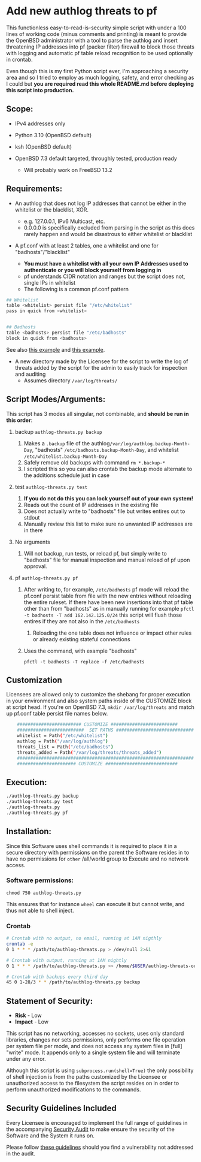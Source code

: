 # Add new authlog threats to pf

This functionless easy-to-read-is-security simple script with under a 100 lines of working code (minus comments and printing) is meant to provide the OpenBSD administrator with a tool to parse the authlog and insert threatening IP addresses into pf (packer filter) firewall to block those threats with logging and automatic pf table reload recognition to be used optionally in crontab.

Even though this is my first Python script ever, I'm approaching a security area and so I tried to employ as much logging, safety, and error checking as I could but **you are required read this whole README.md before deploying this script into production.**



## Scope:

* IPv4 addresses only

* Python 3.10 (OpenBSD default)

* ksh (OpenBSD default)

* OpenBSD 7.3 default targeted, throughly tested, production ready

  * Will probably work on FreeBSD 13.2
    
    

  
  


## Requirements:

* An authlog that does not log IP addresses that cannot be either in the whitelist or the blacklist, XOR.
  * e.g. 127.0.0.1, IPv6 Multicast, etc.
  * 0.0.0.0 is specifically excluded from parsing in the script as this does rarely happen and would be disastrous to either whitelist or blacklist

* A pf.conf with at least 2 tables, one a whitelist and one for "badhosts"/"blacklist"
  * **You must have a whitelist with all your own IP Addresses used to authenticate or you will block yourself from logging in**
  * pf understands CIDR notation and ranges but the script does not, single IPs in whitelist
  * The following is a common pf.conf pattern

```sh
## Whitelist
table <whitelist> persist file "/etc/whitelist"
pass in quick from <whitelist> 


## Badhosts
table <badhosts> persist file "/etc/badhosts"
block in quick from <badhosts>
```

See also [this example](https://github.com/sinner-/ansible-freebsdvps/blob/master/roles/pf/templates/pf.conf.j2) and [this example](https://blog.thechases.com/posts/bsd/aggressive-pf-config-for-ssh-protection/).

* A new directory made by the Licensee for the script to write the log of threats added by the script for the admin to easily track for inspection and auditing
  * Assumes directory `/var/log/threats/` 



## Script Modes/Arguments:

This script has 3 modes all singular, not combinable, and **should be run in this order**:

1. backup `authlog-threats.py backup`

   1. Makes a `.backup` file of the authlog`/var/log/authlog.backup-Month-Day`, "badhosts" `/etc/badhosts.backup-Month-Day`, and whitelist `/etc/whitelist.backup-Month-Day` 
   2. Safely remove old backups with command `rm *.backup-*`
   3. I scripted this so you can also crontab the backup mode alternate to the additions schedule just in case

2. test `authlog-threats.py test`

   1. **If you do not do this you can lock yourself out of your own system!**
   2. Reads out the count of IP addresses in the existing file
   3. Does not actually write to "badhosts" file but writes entires out to stdout
   4. Manually review this list to make sure no unwanted IP addresses are in there

3. No arguments

   1. Will not backup, run tests, or reload pf, but simply write to "badhosts" file for manual
      inspection and manual reload of pf upon approval.

4. pf `authlog-threats.py pf`

   1. After writing to, for example,  `/etc/badhosts`  pf mode will reload the pf.conf persist table from file with the new entries without reloading the entire ruleset. If there have been new insertions into that pf table other than from "badhosts" as in manually running for example `pfctl -t badhosts -T add 162.142.125.0/24` this script will flush those entires if they are not also in the `/etc/badhosts`

      1. Reloading the one table does not influence or impact other rules or already existing stateful connections
   
   2. Uses the command, with example "badhosts"
   
      `pfctl -t badhosts -T replace -f /etc/badhosts`



## Customization

Licensees are allowed only to customize the shebang for proper execution in your environment and also system paths inside of the CUSTOMIZE block at script head. If you're on OpenBSD 7.3, `mkdir /var/log/threats` and match up pf.conf table persist file names below.

```sh
    ######################## CUSTOMIZE #########################
    #########################  SET PATHS #############################
    whitelist = Path("/etc/whitelist")
    authlog = Path("/var/log/authlog")
    threats_list = Path("/etc/badhosts")
    threats_added = Path("/var/log/threats/threats_added")
    ##################################################################
    ###################### CUSTOMIZE ###########################
```



## Execution:

```sh
./authlog-threats.py backup
./authlog-threats.py test
./authlog-threats.py
./authlog-threats.py pf
```



## Installation:

Since this Software uses shell commands it is required to place it in a secure directory with permissions on the parent the Software resides in to have no permissions for `other` /all/world group to Execute and no network access. 



###  Software permissions:

`chmod 750 authlog-threats.py`

This ensures that for instance `wheel` can execute it but cannot write, and thus not able to shell inject.



### Crontab

```sh
# Crontab with no output, no email, running at 1AM nigthly
crontab -e
0 1 * * * /path/to/authlog-threats.py > /dev/null 2>&1

# Crontab with output, running at 1AM nightly
0 1 * * * /path/to/authlog-threats.py >> /home/$USER/authlog-threats-output.log

# Crontab with backups every third day
45 0 1-28/3 * * /path/to/authlog-threats.py backup
```



## Statement of Security: 

* **Risk** - Low
* **Impact** - Low

This script has no networking, accesses no sockets, uses only standard libraries, changes nor sets permissions, only performs one file operation per system file per mode, and does not access any system files in [full] "write" mode. It appends only to a single system file and will terminate under any error.

Although this script is using `subprocess.run(shell=True)` the only possibility of shell injection is from the paths customized by the Licensee or unauthorized access to the filesystem the script resides on in order to perform unauthorized modifications to the commands. 



## Security Guidelines Included

Every Licensee is encouraged to implement the full range of guidelines in the accompanying [Security Audit](/docs/SecurityAudit.md) to make ensure the security of the Software and the System it runs on.

Please follow [these guidelines](/docs/SECURITY.md) should you find a vulnerability not addressed in the audit.
